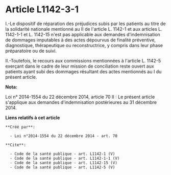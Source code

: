 # Article L1142-3-1

I.-Le dispositif de réparation des préjudices subis par les patients au titre de la solidarité nationale mentionné au II de
l'article L. 1142-1 et aux articles L. 1142-1-1 et L. 1142-15 n'est pas applicable aux demandes d'indemnisation de dommages
imputables à des actes dépourvus de finalité préventive, diagnostique, thérapeutique ou reconstructrice, y compris dans leur
phase préparatoire ou de suivi. 

II.-Toutefois, le recours aux commissions mentionnées à l'article L. 1142-5 exerçant dans le cadre de leur mission de
conciliation reste ouvert aux patients ayant subi des dommages résultant des actes mentionnés au I du présent article.

**Nota:**

Loi n° 2014-1554 du 22 décembre 2014, article 70 II : Le présent article s'applique aux demandes d'indemnisation postérieures
au 31 décembre 2014.

**Liens relatifs à cet article**

	**Créé par**:

	  - Loi n°2014-1554 du 22 décembre 2014 - art. 70

	**Cite**:

	  - Code de la santé publique - art. L1142-1 (V)
	  - Code de la santé publique - art. L1142-1-1 (V)
	  - Code de la santé publique - art. L1142-15 (V)
	  - Code de la santé publique - art. L1142-5 (V)

